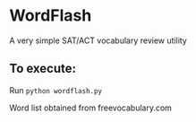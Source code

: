 # WordFlash
A very simple SAT/ACT vocabulary review utility

## To execute:
Run ```python wordflash.py```

Word list obtained from freevocabulary.com
